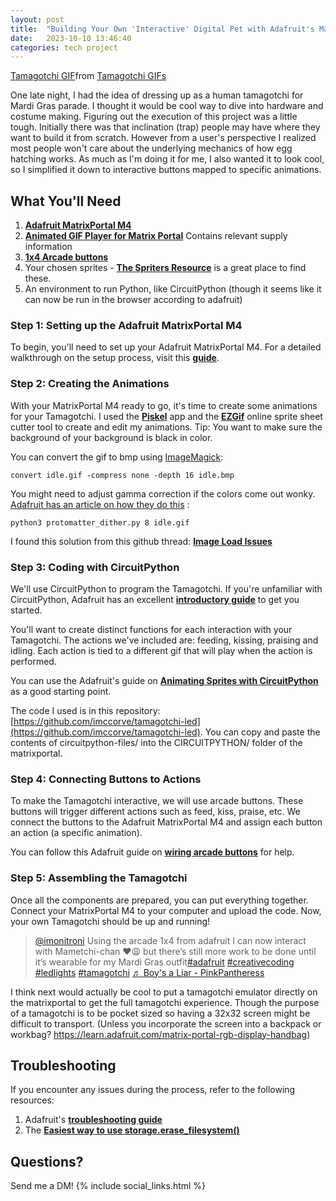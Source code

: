 ```yaml
---
layout: post
title:  "Building Your Own 'Interactive' Digital Pet with Adafruit's Matrix Portal"
date:   2023-10-10 13:46:40
categories: tech project
---
```


<div class="tenor-gif-embed" data-postid="4039310" data-share-method="host" data-aspect-ratio="1.2931" data-width="100%"><a href="https://tenor.com/view/tamagotchi-90s-toy-gif-4039310">Tamagotchi GIF</a>from <a href="https://tenor.com/search/tamagotchi-gifs">Tamagotchi GIFs</a></div> <script type="text/javascript" async src="https://tenor.com/embed.js"></script>

One late night, I had the idea of dressing up as a human tamagotchi for Mardi Gras parade. I thought it would be cool way to dive into hardware and costume making. Figuring out the execution of this project was a little tough. Initially there was that inclination (trap) people may have where they want to build it from scratch. However from a user's perspective I realized most people won't care about the underlying mechanics of how egg hatching works. As much as I'm doing it for me, I also wanted it to look cool, so I simplified it down to interactive buttons mapped to specific animations.

## **What You'll Need**

1. **[Adafruit MatrixPortal M4](https://learn.adafruit.com/adafruit-matrixportal-m4/arduino-ide-setup)**
2. **[Animated GIF Player for Matrix Portal](https://learn.adafruit.com/animated-gif-player-for-matrixportal/example-gifs)** Contains relevant supply information
3. **[1x4 Arcade buttons](https://www.adafruit.com/product/472)**
4. Your chosen sprites - **[The Spriters Resource](https://www.spriters-resource.com/fullview/150024/)** is a great place to find these.
5. An environment to run Python, like CircuitPython (though it seems like it can now be run in the browser according to adafruit)

### **Step 1: Setting up the Adafruit MatrixPortal M4**

To begin, you'll need to set up your Adafruit MatrixPortal M4. For a detailed walkthrough on the setup process, visit this **[guide](https://learn.adafruit.com/adafruit-matrixportal-m4/arduino-ide-setup)**.

### **Step 2: Creating the Animations**

With your MatrixPortal M4 ready to go, it's time to create some animations for your Tamagotchi. I used the **[Piskel](https://www.piskelapp.com/p/create/sprite)** app and the **[EZGif](https://ezgif.com/sprite-cutter)** online sprite sheet cutter tool to create and edit my animations. Tip: You want to make sure the background of your background is black in color.

You can convert the gif to bmp using [ImageMagick](https://imagemagick.org/index.php):

```
convert idle.gif -compress none -depth 16 idle.bmp

```

You might need to adjust gamma correction if the colors come out wonky. [Adafruit has an article on how they do this](https://learn.adafruit.com/image-correction-for-rgb-led-matrices/still-images-using-python) :

```
python3 protomatter_dither.py 8 idle.gif

```
I found this solution from this github thread: **[Image Load Issues](https://github.com/adafruit/Adafruit_CircuitPython_ImageLoad/issues/3)**

### **Step 3: Coding with CircuitPython**

We'll use CircuitPython to program the Tamagotchi. If you're unfamiliar with CircuitPython, Adafruit has an excellent **[introductory guide](https://learn.adafruit.com/welcome-to-circuitpython/troubleshooting)** to get you started.

You'll want to create distinct functions for each interaction with your Tamagotchi. The actions we've included are: feeding, kissing, praising and idling. Each action is tied to a different gif that will play when the action is performed.

You can use the Adafruit's guide on **[Animating Sprites with CircuitPython](https://learn.adafruit.com/iot-twitter-listener-party-parrot/animating-sprites-with-circuitpython)** as a good starting point.

The code I used is in this repository: [https://github.com/imccorve/tamagotchi-led](https://github.com/imccorve/tamagotchi-led). You can copy and paste the contents of circuitpython-files/ into the CIRCUITPYTHON/ folder of the matrixportal.

### **Step 4: Connecting Buttons to Actions**

To make the Tamagotchi interactive, we will use arcade buttons. These buttons will trigger different actions such as feed, kiss, praise, etc. We connect the buttons to the Adafruit MatrixPortal M4 and assign each button an action (a specific animation).

You can follow this Adafruit guide on **[wiring arcade buttons](https://learn.adafruit.com/adafruit-led-arcade-button-qt/arduino)** for help.

### **Step 5: Assembling the Tamagotchi**

Once all the components are prepared, you can put everything together. Connect your MatrixPortal M4 to your computer and upload the code. Now, your own Tamagotchi should be up and running!

<blockquote class="tiktok-embed" cite="https://www.tiktok.com/@imonitroni/video/7198309070435044650" data-video-id="7198309070435044650" style="max-width: 605px;min-width: 325px;" > <section> <a target="_blank" title="@imonitroni" href="https://www.tiktok.com/@imonitroni?refer=embed">@imonitroni</a> Using the arcade 1x4 from adafruit I can now interact with Mametchi-chan ❤️😩 but there’s still more work to be done until it’s wearable for my Mardi Gras outfit<a title="adafruit" target="_blank" href="https://www.tiktok.com/tag/adafruit?refer=embed">#adafruit</a> <a title="creativecoding" target="_blank" href="https://www.tiktok.com/tag/creativecoding?refer=embed">#creativecoding</a> <a title="ledlights" target="_blank" href="https://www.tiktok.com/tag/ledlights?refer=embed">#ledlights</a> <a title="tamagotchi" target="_blank" href="https://www.tiktok.com/tag/tamagotchi?refer=embed">#tamagotchi</a> <a target="_blank" title="♬ Boy&#39;s a Liar - PinkPantheress" href="https://www.tiktok.com/music/Boy's-a-Liar-7169578597873616897?refer=embed">♬ Boy&#39;s a Liar - PinkPantheress</a> </section> </blockquote> <script async src="https://www.tiktok.com/embed.js"></script>

I think next would actually be cool to put a tamagotchi emulator directly on the matrixportal to get the full tamagotchi experience. Though the purpose of a tamagotchi is to be pocket sized so having a 32x32 screen might be difficult to transport. (Unless you incorporate the screen into a
backpack or workbag? https://learn.adafruit.com/matrix-portal-rgb-display-handbag)

## **Troubleshooting**

If you encounter any issues during the process, refer to the following resources:

1. Adafruit's **[troubleshooting guide](https://forums.adafruit.com/viewtopic.php?t=171857)**
2. The **[Easiest way to use storage.erase_filesystem()](https://learn.adafruit.com/welcome-to-circuitpython/troubleshooting#easiest-way-use-storage-dot-erase-filesystem-2987288-24)**

## **Questions?**

Send me a DM!
{% include social_links.html %}
